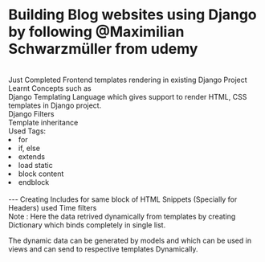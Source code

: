 <h1>Building Blog websites using Django by following @Maximilian Schwarzmüller from udemy</h1>
<br>
Just Completed Frontend templates rendering in existing Django Project
<br>
Learnt Concepts such as 
<br>
Django Templating Language which gives support to render HTML, CSS templates in Django project.
<br>
Django Filters
<br>
Template inheritance
<br>
Used Tags:
<li>for </li>
<li>  if, else </li>
<li> extends  </li>
<li>load static </li>
<li> block content </li>
<li> endblock </li>
<br> 
  --- Creating Includes for same block of HTML Snippets (Specially for Headers)
  used Time filters
  <br>
  Note : Here the data retrived dynamically from templates by creating Dictionary which binds completely in single
  list. 
  <br>
  <p>The dynamic data can be generated by models and which can be used in views and can send to respective templates Dynamically.</p>
  
